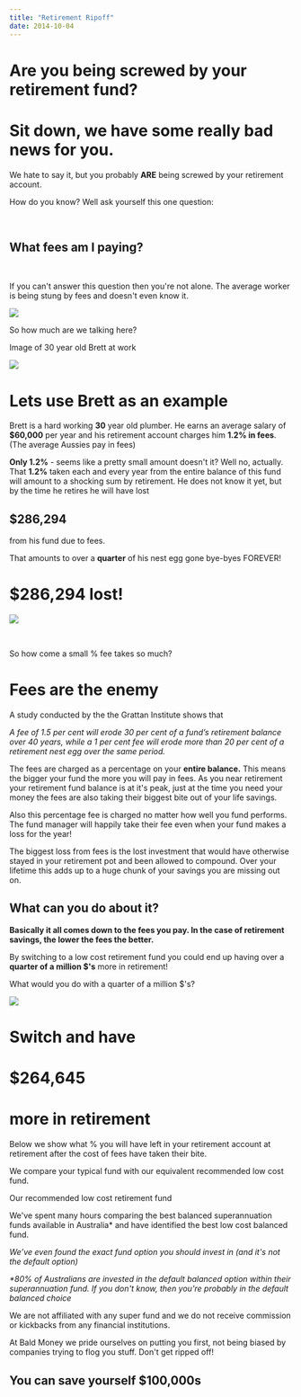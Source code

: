 ```yaml
---
title: "Retirement Ripoff"
date: 2014-10-04
---
```


# Are you being screwed by your retirement fund?

# Sit down, we have some really bad news for you.

We hate to say it, but you probably **ARE** being screwed by your retirement account.

How do you know? Well ask yourself this one question:

 

## What fees am I paying?

 

If you can't answer this question then you're not alone. The average worker is being stung by fees and doesn't even know it.

![](images/Img_2.png)

So how much are we talking here?

Image of 30 year old Brett at work

![](images/Img_3.png)

# Lets use Brett as an example

Brett is a hard working **30** year old plumber. He earns an average salary of **$60,000** per year and his retirement account charges him **1.2% in fees**. (The average Aussies pay in fees)

**Only 1.2%** - seems like a pretty small amount doesn't it? Well no, actually. That **1.2%** taken each and every year from the entire balance of this fund will amount to a shocking sum by retirement. He does not know it yet, but by the time he retires he will have lost

## $286,294

from his fund due to fees.

That amounts to over a **quarter** of his nest egg gone bye-byes FOREVER!


# $286,294 lost!


![](images/Img_4.png)

 


So how come a small % fee takes so much?


# Fees are the enemy

A study conducted by the the Grattan Institute shows that

_A fee of 1.5 per cent will erode 30 per cent of a fund’s retirement balance over 40 years, while a 1 per cent fee will erode more than 20 per cent of a retirement nest egg over the same period._

The fees are charged as a percentage on your **entire balance.** This means the bigger your fund the more you will pay in fees. As you near retirement your retirement fund balance is at it's peak, just at the time you need your money the fees are also taking their biggest bite out of your life savings.

Also this percentage fee is charged no matter how well you fund performs. The fund manager will happily take their fee even when your fund makes a loss for the year!


The biggest loss from fees is the lost investment that would have otherwise stayed in your retirement pot and been allowed to compound. Over your lifetime this adds up to a huge chunk of your savings you are missing out on.

## What can you do about it?

**Basically it all comes down to the fees you pay. In the case of retirement savings, the lower the fees the better.**

By switching to a low cost retirement fund you could end up having over a **quarter of a million $'s** more in retirement!

What would you do with a quarter of a million $'s?


![](images/Img_5.png)

# Switch and have

# $264,645

# more in retirement

Below we show what % you will have left in your retirement account at retirement after the cost of fees have taken their bite.

We compare your typical fund with our equivalent recommended low cost fund.


Our recommended low cost retirement fund


We've spent many hours comparing the best balanced superannuation funds available in Australia\* and have identified the best low cost balanced fund.

_We’ve even found the exact fund option you should invest in (and it's not the default option)_  

_\*80% of Australians are invested in the default balanced option within their superannuation fund. If you don't know, then you're probably in the default balanced choice_


We are not affiliated with any super fund and we do not receive commission or kickbacks from any financial institutions.

At Bald Money we pride ourselves on putting you first, not being biased by companies trying to flog you stuff. Don't get ripped off!

## You can save yourself $100,000s

